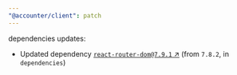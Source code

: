 ```yaml
---
"@accounter/client": patch
---
```

dependencies updates:
  - Updated dependency [`react-router-dom@7.9.1` ↗︎](https://www.npmjs.com/package/react-router-dom/v/7.9.1) (from `7.8.2`, in `dependencies`)
